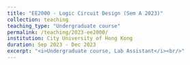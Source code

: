 ```yaml
---
title: "EE2000 - Logic Circuit Design (Sem A 2023)"
collection: teaching
teaching_type: "Undergraduate course"
permalink: /teaching/2023-ee2000/ 
institution: City University of Hong Kong
duration: Sep 2023 - Dec 2023
excerpt: "<i>Undergraduate course, Lab Assistant</i><br/>"
---
```


